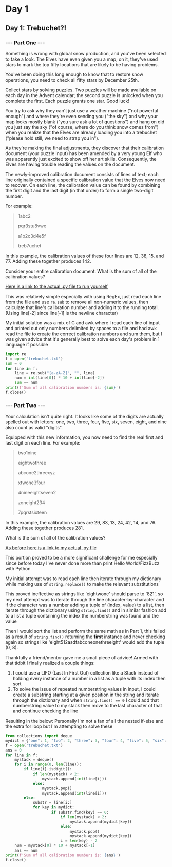 # Day 1

## **Day 1: Trebuchet?!**

### --- Part One ---

Something is wrong with global snow production, and you've been selected to take a look. The Elves have even given you a map; on it, they've used stars to mark the top fifty locations that are likely to be having problems.

You've been doing this long enough to know that to restore snow operations, you need to check all fifty stars by December 25th.

Collect stars by solving puzzles. Two puzzles will be made available on each day in the Advent calendar; the second puzzle is unlocked when you complete the first. Each puzzle grants one star. Good luck!

You try to ask why they can't just use a weather machine ("not powerful enough") and where they're even sending you ("the sky") and why your map looks mostly blank ("you sure ask a lot of questions") and hang on did you just say the sky ("of course, where do you think snow comes from") when you realize that the Elves are already loading you into a trebuchet ("please hold still, we need to strap you in").

As they're making the final adjustments, they discover that their calibration document (your puzzle input) has been amended by a very young Elf who was apparently just excited to show off her art skills. Consequently, the Elves are having trouble reading the values on the document.

The newly-improved calibration document consists of lines of text; each line originally contained a specific calibration value that the Elves now need to recover. On each line, the calibration value can be found by combining the first digit and the last digit (in that order) to form a single two-digit number.

For example:

>1abc2
>
>pqr3stu8vwx
>
>a1b2c3d4e5f
>
>treb7uchet

In this example, the calibration values of these four lines are 12, 38, 15, and 77. Adding these together produces 142.

Consider your entire calibration document. What is the sum of all of the calibration values?

[Here is a link to the actual .py file to run yourself](./Day01/Day01Part01.py)

This was relatively simple especially with using RegEx, just read each line from the file and use `re.sub` to remove all non-numeric values, then calculate that line's calibration number and adding it to the running total. (Using line[-2] since line[-1] is the newline character)

My initial solution was a mix of C and awk where I read each line of input and printed out only numbers delimited by spaces to a file and had awk read the file to create the correct calibration numbers and sum them, but I was given advice that it's generally best to solve each day's problem in 1 language if possible

```python
import re
f = open('trebuchet.txt')
sum = 0
for line in f:
    line = re.sub("[a-zA-Z]", "", line)
    num = int(line[0]) * 10 + int(line[-2]) 
    sum += num
print(f'Sum of all calibration numbers is: {sum}')
f.close()
```



### --- Part Two ---

Your calculation isn't quite right. It looks like some of the digits are actually spelled out with letters: one, two, three, four, five, six, seven, eight, and nine also count as valid "digits".

Equipped with this new information, you now need to find the real first and last digit on each line. For example:

>two1nine
>
>eightwothree
>
>abcone2threexyz
>
>xtwone3four
>
>4nineeightseven2
>
>zoneight234
>
>7pqrstsixteen

In this example, the calibration values are 29, 83, 13, 24, 42, 14, and 76. Adding these together produces 281.

What is the sum of all of the calibration values?

[As before here is a link to my actual .py file](./Day01/Day01Part02.py)

This portion proved to be a more significant challenge for me especially since before today I've never done more than print Hello World/FizzBuzz with Python

My initial attempt was to read each line then iterate through my dictionary while making use of `string.replace()` to make the relevant substitutions

This proved ineffective as strings like 'eightwone' should parse to '821', so my next attempt was to iterate through the line character-by-character and if the character was a number adding a tuple of (index, value) to a list, then iterate through the dictionary using `string.find()` and in similar fashion add to a list a tuple containing the index the numberstring was found and the value

Then I would sort the list and perform the same math as in Part 1, this failed as a result of `string.find()` returning the **first** instance and never checking again so strings like 'eight512asdfabconeonethreeight' would add the tuple (0, 8). 

Thankfully a friend/mentor gave me a small piece of advice! Armed with that tidbit I finally realized a couple things:
  
  1) I could use a LIFO (Last In First Out) collection like a Stack instead of holding every instance of a number in a list as a tuple with its index then sort
  2) To solve the issue of repeated numberstring values in input, I could create a substring starting at a given position in the string and iterate through the dictionary and when  `string.find() == 0` I could add that numberstring value to my stack then move to the last character of that and continue checking the line

Resulting in the below: Personally I'm not a fan of all the nested if-else and the extra for loop but I'm attempting to solve these 

```python
from collections import deque
mydict = {"one": 1, "two": 2, "three": 3, "four": 4, "five": 5, "six": 6, "seven": 7, "eight": 8, "nine": 9}
f = open('trebuchet.txt')
ans = 0
for line in f:
    mystack = deque() 
    for i in range(0, len(line)):
        if line[i].isdigit():
            if len(mystack) < 2:
                mystack.append(int(line[i]))
            else:
                mystack.pop()
                mystack.append(int(line[i]))
        else:
            substr = line[i:]
            for key in mydict:
                    if substr.find(key) == 0:
                        if len(mystack) < 2:
                            mystack.append(mydict[key])
                        else:
                            mystack.pop()
                            mystack.append(mydict[key])
                        i = len(key) - 2
    num = mystack[0] * 10 + mystack[-1]
    ans += num
print(f'Sum of all calibration numbers is: {ans}')
f.close()
```
